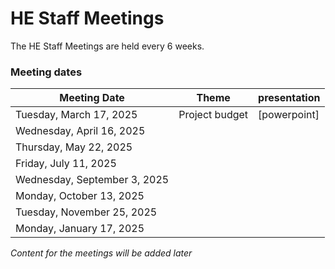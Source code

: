# HE Staff Meetings

The HE Staff Meetings are held every 6 weeks.

### Meeting dates

| Meeting Date          | Theme         | presentation     |
|-----------------------|--------------------|---------------------|
| Tuesday, March 17, 2025   |      Project budget           |  [powerpoint]
| Wednesday, April 16, 2025 |                |                     |
| Thursday, May 22, 2025  |                  |                     |
| Friday, July 11, 2025    |                  |                     |
| Wednesday, September 3, 2025 |            |                     |
| Monday, October 13, 2025 |              |                     |
| Tuesday, November 25, 2025 |               |                     |
| Monday, January 17, 2025 |                  |                     |


*Content for the meetings will be added later*

